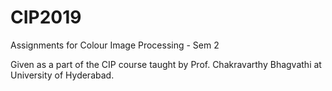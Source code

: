 # CIP2019
Assignments for Colour Image Processing - Sem 2

Given as a part of the CIP course taught by Prof. Chakravarthy Bhagvathi at
University of Hyderabad.
